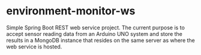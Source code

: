 # environment-monitor-ws

Simple Spring Boot REST web service project.  The current purpose is to accept sensor reading data from an Arduino UNO system and store the results in a MongoDB instance that resides on the same server as where the web service is hosted.
